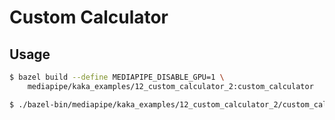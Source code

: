 # Custom Calculator

## Usage

```bash
$ bazel build --define MEDIAPIPE_DISABLE_GPU=1 \
    mediapipe/kaka_examples/12_custom_calculator_2:custom_calculator
```

```bash
$ ./bazel-bin/mediapipe/kaka_examples/12_custom_calculator_2/custom_calculator
```
